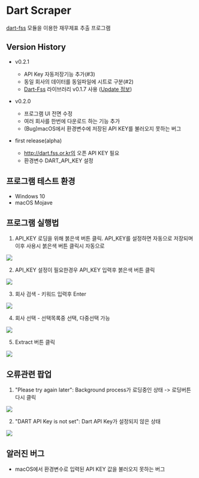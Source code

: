 # Dart Scraper

[dart-fss](https://github.com/josw123/dart-fss) 모듈을 이용한 재무제표 추출 프로그램

## Version History
- v0.2.1
  - API Key 자동저장기능 추가(#3)
  - 동일 회사의 데이터를 동일파일에 시트로 구분(#2)
  - [Dart-Fss](https://github.com/josw123/dart-fss) 라이브러리 v0.1.7 사용 ([Update 정보](https://github.com/josw123/dart-fss/releases))

- v0.2.0 
  - 프로그램 UI 전면 수정
  - 여러 회사를 한번에 다운로드 하는 기능 추가
  - (Bug)macOS에서 환경변수에 저장된 API KEY를 불러오지 못하는 버그


- first release(alpha)
  - http://dart.fss.or.kr의 오픈 API KEY 필요
  - 환경변수 DART_API_KEY 설정

## 프로그램 테스트 환경

-   Windows 10
-   macOS Mojave

## 프로그램 실행법

1. API_KEY 로딩을 위해 붉은색 버튼 클릭. API_KEY를 설정하면 자동으로 저장되며 이후 사용시 붉은색 버튼 클릭시 자동으로 

![](./img/loading.png)

2.  API_KEY 설정이 필요한경우 API_KEY 입력후 붉은색 버튼 클릭

![](./img/loading.png)

3. 회사 검색 - 키워드 입력후 Enter

![](./img/search.png)

4. 회사 선택 - 선택목록중 선택, 다중선택 가능

![](./img/select.png)

5. Extract 버튼 클릭

![](./img/extracting.png)

## 오류관련 팝업

1. "Please try again later": Background process가 로딩중인 상태 -> 로딩버튼 다시 클릭

![](./img/loading_error.png)

2. "DART API Key is not set": Dart API Key가 설정되지 않은 상태

![](./img/set_key.png)


## 알러진 버그
- macOS에서 환경변수로 입력된 API KEY 값을 불러오지 못하는 버그

